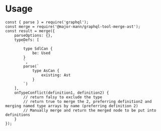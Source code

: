 # Usage

    const { parse } = require('graphql');
    const merge = require('@major-mann/graphql-tool-merge-ast');
    const result = merge({
        parseOptions: {},
        typeDefs: [
            `
            type SdlCan {
                be: Used
            }
            `,
            parse(`
                type AsCan {
                    existing: Ast
                }
            `)
        ],
        onTypeConflict(definition1, definition2) {
            // return falsy to exclude the type
            // return true to merge the 2, preferring definition2 and merging named type arrays by name (preferring definition 2)
            // Manually merge and return the merged node to be put into definitions
        }
    });
